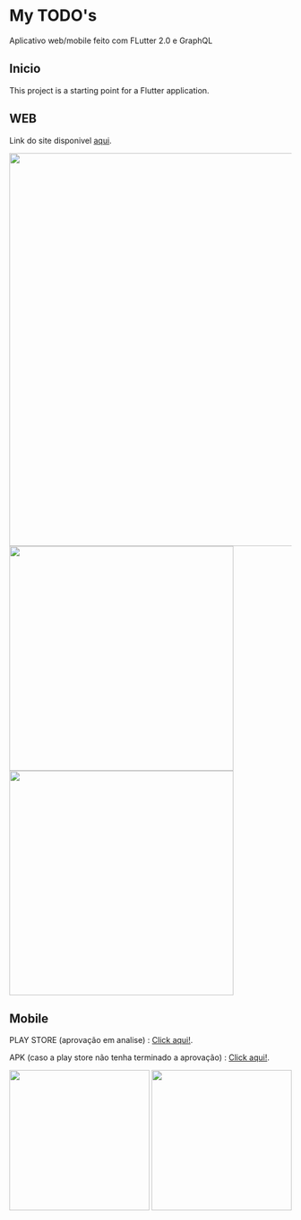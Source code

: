
# My TODO's

Aplicativo web/mobile feito com FLutter 2.0 e GraphQL

## Inicio

This project is a starting point for a Flutter application.

## WEB

Link do site disponivel <a href="https://mytodoappweb.herokuapp.com/#/">aqui</a>.

<img src="https://user-images.githubusercontent.com/19561046/112570709-d2c14800-8da3-11eb-84da-ef81b103a34f.png" width="700">

<img src="https://user-images.githubusercontent.com/19561046/112571698-d950bf00-8da5-11eb-9776-8e129beee634.png" width="400">
<img src="https://user-images.githubusercontent.com/19561046/112570612-9aba0500-8da3-11eb-9206-1dbf612b7ec5.png" width="400">

## Mobile

<p> PLAY STORE (aprovação em analise) : <a href="https://play.google.com/store/apps/details?id=com.fidjis.my_todo_s">Click aqui!</a>. </p>
<p> APK (caso a play store não tenha terminado a aprovação) : <a href="https://drive.google.com/file/d/16HC8bNFtT0dUGGkkf9dryVumwzbFgmhf/view?usp=sharing">Click aqui!</a>. </p>

<img src="https://user-images.githubusercontent.com/19561046/112570672-be7d4b00-8da3-11eb-9ee5-a73db1b04bc4.png" width="250">
<img src="https://user-images.githubusercontent.com/19561046/112570676-c0dfa500-8da3-11eb-926e-04befa6d791f.png" width="250">


